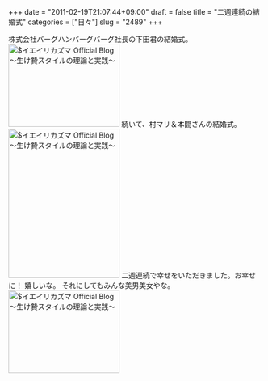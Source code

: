 +++
date = "2011-02-19T21:07:44+09:00"
draft = false
title = "二週連続の結婚式"
categories = ["日々"]
slug = "2489"
+++

株式会社バーグハンバーグバーグ社長の下田君の結婚式。
<a href="http://ieiri.net/wordpress/wp-content/uploads/ameblo/blog_import_4f7a3acf01d23.jpg"><img src="http://ieiri.net/wordpress/wp-content/uploads/ameblo/blog_import_4f7a3ace18da1.jpg"  alt="$イエイリカズマ Official Blog ～生け贄スタイルの理論と実践～" width="220" height="164" border="0" /></a>
続いて、村マリ＆本間さんの結婚式。
<a href="http://ieiri.net/wordpress/wp-content/uploads/ameblo/blog_import_4f7a3ad04ac81.jpg"><img src="http://ieiri.net/wordpress/wp-content/uploads/ameblo/blog_import_4f7a3acf6eb61.jpg"  alt="$イエイリカズマ Official Blog ～生け贄スタイルの理論と実践～" width="220" height="295" border="0" /></a>
二週連続で幸せをいただきました。お幸せに！
嬉しいな。
それにしてもみんな美男美女やな。
<a href="http://ieiri.net/wordpress/wp-content/uploads/ameblo/blog_import_4f7a3ad15146e.jpg"><img src="http://ieiri.net/wordpress/wp-content/uploads/ameblo/blog_import_4f7a3ad09d2c9.jpg"  alt="$イエイリカズマ Official Blog ～生け贄スタイルの理論と実践～" width="220" height="164" border="0" /></a>
